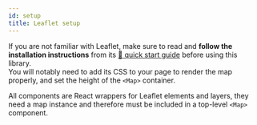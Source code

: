 ```yaml
---
id: setup
title: Leaflet setup
---
```


If you are not familiar with Leaflet, make sure to read and **follow the installation instructions** from its [🍃 quick start guide](http://leafletjs.com/examples/quick-start/) before using this library.\
You will notably need to add its CSS to your page to render the map properly, and set the height of the `<Map>` container.

All components are React wrappers for Leaflet elements and layers, they need a map instance and therefore must be included in a top-level `<Map>` component.
